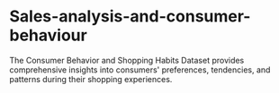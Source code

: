 # Sales-analysis-and-consumer-behaviour
The Consumer Behavior and Shopping Habits Dataset provides comprehensive insights into consumers' preferences, tendencies, and patterns during their shopping experiences.
